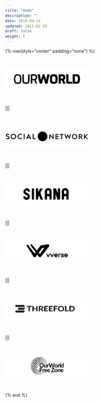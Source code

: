 ```yaml
---
title: "Home"
description: ""
date: 2018-09-14
updated: 2021-02-20
draft: false
weight: 1
---
```


<!-- section 2  -->

<div class="hidden md:grid">

{% row(style="center" padding="none") %}


<br>

![](img/brand1.png)

<br>

|||


<br>

![](img/brand2.png)

<br>

|||

<br>

![](img/brand3.png)

<br>

|||

<br>

![](img/brand4.png)

<br>

|||

<br>

![](img/brand5.png)

<br>

|||

<br>

![](img/brand6.png)

<br>

{% end %}

</div>
